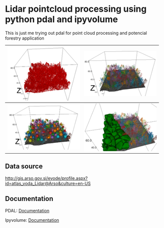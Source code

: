 # Lidar pointcloud processing using python pdal and ipyvolume


This is just me trying out pdal for point cloud processing and potencial forestry application


|![](img/all_points_red.png)|![](img/local_max_and_kd_trees.png)|
|---|---|
|![](img/tree-spheres.png)|![](img/convex_hulls.png)|


## Data source
http://gis.arso.gov.si/evode/profile.aspx?id=atlas_voda_Lidar@Arso&culture=en-US


## Documentation
PDAL: [Documentation](https://pypi.org/project/PDAL/)

Ipyvolume: [Documentation](https://ipyvolume.readthedocs.io/en/latest/)
